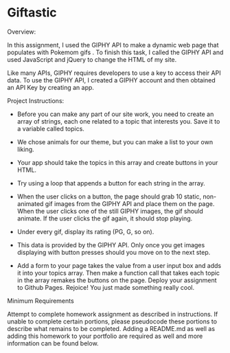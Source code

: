 # Giftastic
Overview:

In this assignment, I used the GIPHY API to make a dynamic web page that populates with Pokemom gifs . To finish this task, I called the GIPHY API and used JavaScript and jQuery to change the HTML of my site.

Like many APIs, GIPHY requires developers to use a key to access their API data. To use the GIPHY API, I created a GIPHY account and then obtained an API Key by creating an app.

<a href="https://drive.google.com/file/d/1Cs5D9t9dVStXiRRpGgTZ_zSm8l29Wfd6/view"></a>

Project Instructions:

- Before you can make any part of our site work, you need to create an array of strings, each one related to a topic that interests you. Save it to a variable called topics.

- We chose animals for our theme, but you can make a list to your own liking.


- Your app should take the topics in this array and create buttons in your HTML.

- Try using a loop that appends a button for each string in the array.

- When the user clicks on a button, the page should grab 10 static, non-animated gif images from the GIPHY API and place them on the page.
When the user clicks one of the still GIPHY images, the gif should animate. If the user clicks the gif again, it should stop playing.

- Under every gif, display its rating (PG, G, so on).

- This data is provided by the GIPHY API.
Only once you get images displaying with button presses should you move on to the next step.

- Add a form to your page takes the value from a user input box and adds it into your topics array. Then make a function call that takes each topic in the array remakes the buttons on the page.
Deploy your assignment to Github Pages.
Rejoice! You just made something really cool.





Minimum Requirements

Attempt to complete homework assignment as described in instructions. If unable to complete certain portions, please pseudocode these portions to describe what remains to be completed. Adding a README.md as well as adding this homework to your portfolio are required as well and more information can be found below.



